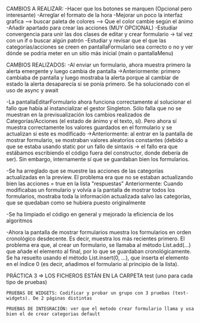 
CAMBIOS A REALIZAR:
    -Hacer que los botones se marquen (Opcional pero interesante)
    -Arreglar el formato de la hora
    -Mejorar un poco la interfaz grafica --> buscar paleta de colores --> Que el color cambie según el ánimo
    -Añadir apartado para crear las acciones (MUY OPCIONAL)
    -Estudiar convergencia para unir las dos clases de editar y crear formulario -> tal vez con un if o buscar algún patrón
    -Estudiar y revisar que el que las categorías/acciones se creen en pantallaFormulario sea correcto o no y ver dónde se podria meter en un sitio más inicial (main o pantallaMenu)

CAMBIOS REALIZADOS:
-Al enviar un formulario, ahora muestra primero la alerta emergente y luego cambia de pantalla
    ->Anteriormente: primero cambiaba de pantalla y luego mostraba la alerta porque al cambiar de estado
    la alerta desaparecía si se ponía primero. Se ha solucionado con el uso de async y await

-La pantallaEditarFormulario ahora funciona correctamente al solucionar el fallo que había al instancializar 
el gestor Singleton. Sólo falla que no se muestran en la previsualización los cambios realizados de 
Categorías/Acciones (el estado de ánimo y el texto, sí). Pero ahora sí muestra correctamente los valores 
guardados en el formulario y se actualizan si este es modificado
    ->Anteriormente: al entrar en la pantalla de mostrar formulario, se mostraban valores aleatorios constantes
    (debido a que se estaba usando static por un fallo de sintaxis → el fallo era que estábamos escribiendo el 
    código fuera del constructor, donde debería de ser). Sin embargo, internamente sí que se guardaban bien 
    los formularios.

-Se ha arreglado que se muestre las acciones de las categorías actualizadas en la preview.
    El problema era que no se estaban actualizando bien las acciones = true en la lista "respuestas"
    Anteriormente: Cuando modificabas un formulario y volvía a la pantalla de mostrar todos los formularios, 
    mostraba toda la información actualizada salvo las categorías, que se quedaban como se hubiera puesto
    originalmente

-Se ha limpiado el código en general y mejorado la eficiencia de los algoritmos

-Ahora la pantalla de mostrar formularios muestra los formularios en orden cronológico desdecente. Es decir,
muestra los más recientes primero.
    El problema era que, al crear un formulario, se llamaba al método List.add(...) que añade el elemento al final,
    por lo que se guardaban cronológicamente. Se ha resuelto usando el método List.insert(0, ...), que inserta
    el elemento en el índice 0 (es decir, añadimos el formulario al principio de la lista).



PRÁCTICA 3 => LOS FICHEROS ESTÁN EN LA CARPETA test (uno para cada tipo de pruebas)


    PRUEBAS DE WIDGETS: Codificar y probar un grupo con 3 pruebas (test-widgets). De 2 páginas distintas

    PRUEBAS DE INTEGRACIÓN: ver que el metodo crear formulario llama y usa bien el de crear categorias default
